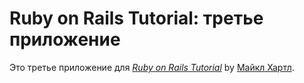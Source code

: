 # Ruby on Rails Tutorial: третье приложение

Это третье приложение для 
[*Ruby on Rails Tutorial*](http://railstutorial.org)
by [Майкл Хартл](http://michaelhartl.com).